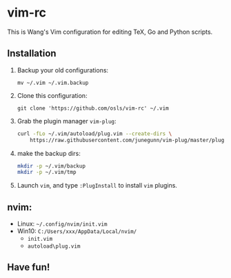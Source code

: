 # vim-rc

This is Wang's Vim configuration for editing TeX, Go and Python scripts.

## Installation
1. Backup your old configurations:

    `mv ~/.vim ~/.vim.backup`

2. Clone this configuration:

    `git clone 'https://github.com/osls/vim-rc' ~/.vim`

3. Grab the plugin manager `vim-plug`:

    ```sh
    curl -fLo ~/.vim/autoload/plug.vim --create-dirs \
        https://raw.githubusercontent.com/junegunn/vim-plug/master/plug.vim
    ```

4. make the backup dirs:

    ```sh
    mkdir -p ~/.vim/backup
    mkdir -p ~/.vim/tmp
    ```

5. Launch `vim`, and type `:PlugInstall` to install `vim` plugins.

## nvim:
- Linux: `~/.config/nvim/init.vim`
- Win10: `C:/Users/xxx/AppData/Local/nvim/`
    + `init.vim`
    + `autoload\plug.vim`

## Have fun!
